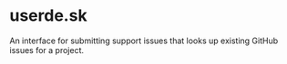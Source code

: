 # userde.sk

An interface for submitting support issues that looks up existing GitHub issues for a project.
